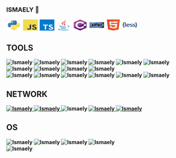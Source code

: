 ### ISMAELY 👋

<!--
**ismaely/ismaely** is a ✨ _special_ ✨ repository because its `README.md` (this file) appears on your GitHub profile.


-->
<div> 
 <!--
  <a href="https://github.com/ismaely/ismaely" target="_blank">
  <img height="180em"  src="https://github-readme-stats.vercel.app/api?username=ismaely&theme=gotham&count_private=true&show_icons=true">
  </a>-->
    
  
<img aling="center" alt="Ismaely-Python" height="30" width="40" src="https://raw.githubusercontent.com/devicons/devicon/master/icons/python/python-original.svg">
<img aling="center" alt="Ismaely-Python" height="30" width="40" src="https://raw.githubusercontent.com/devicons/devicon/master/icons/javascript/javascript-original.svg">
  
<img aling="center" alt="Ismaely-Python" height="30" width="40" src="https://raw.githubusercontent.com/devicons/devicon/master/icons/typescript/typescript-original.svg">
   
<img aling="center" alt="Ismaely-Python" height="30" width="40" src="https://raw.githubusercontent.com/devicons/devicon/master/icons/java/java-original.svg">
<img aling="center" alt="Ismaely-Python" height="30" width="40" src="https://raw.githubusercontent.com/devicons/devicon/master/icons/csharp/csharp-original.svg">
<img aling="center" alt="Ismaely-Python" height="30" width="40" src="https://raw.githubusercontent.com/devicons/devicon/master/icons/php/php-original.svg">
<img aling="center" alt="Ismaely-Python" height="30" width="40" src="https://raw.githubusercontent.com/devicons/devicon/master/icons/html5/html5-original.svg">
  <img aling="center" alt="Ismaely-Python" height="30" width="40" src="https://raw.githubusercontent.com/devicons/devicon/master/icons/less/less-plain-wordmark.svg">
  
  <br>
</div>

 <div> 
   <b> <h2>TOOLS</h2> 
  <img aling="center" alt="Ismaely" src="https://img.shields.io/badge/Django-092E20?style=for-the-badge&logo=django&logoColor=white">
  <img aling="center" alt="Ismaely" src="https://img.shields.io/badge/Node.js-43853D?style=for-the-badge&logo=node.js&logoColor=white">
  <img aling="center" alt="Ismaely" src="https://img.shields.io/badge/Express.js-404D59?style=for-the-badge">
  <img aling="center" alt="Ismaely" src="https://img.shields.io/badge/Angular-DD0031?style=for-the-badge&logo=angular&logoColor=white">
   <img aling="center" alt="Ismaely" src="https://img.shields.io/badge/React-20232A?style=for-the-badge&logo=react&logoColor=61DAFB">
   <img aling="center" alt="Ismaely" src="https://img.shields.io/badge/Bootstrap-563D7C?style=for-the-badge&logo=bootstrap&logoColor=white">
  <img aling="center" alt="Ismaely" src="https://img.shields.io/badge/Laravel-FF2D20?style=for-the-badge&logo=laravel&logoColor=white">
   <img aling="center" alt="Ismaely" src="https://img.shields.io/badge/Flask-000000?style=for-the-badge&logo=flask&logoColor=white">
   <img aling="center" alt="Ismaely" src="https://img.shields.io/badge/Heroku-430098?style=for-the-badge&logo=heroku&logoColor=white">
   <img aling="center" alt="Ismaely" src="https://img.shields.io/badge/Trello-0052CC?style=for-the-badge&logo=trello&logoColor=white">
</div> 
  
  
  <div> 
  <img aling="center" alt="Ismaely" src="https://img.shields.io/badge/MariaDB-003545?style=for-the-badge&logo=mariadb&logoColor=white">
  <img aling="center" alt="Ismaely" src="https://img.shields.io/badge/MongoDB-4EA94B?style=for-the-badge&logo=mongodb&logoColor=white">
  <img aling="center" alt="Ismaely" src="https://img.shields.io/badge/MySQL-005C84?style=for-the-badge&logo=mysql&logoColor=white">
  <img aling="center" alt="Ismaely" src="https://img.shields.io/badge/Oracle-F80000?style=for-the-badge&logo=Oracle&logoColor=white">
   <img aling="center" alt="Ismaely" src="https://img.shields.io/badge/PostgreSQL-316192?style=for-the-badge&logo=postgresql&logoColor=white">
   <img aling="center" alt="Ismaely" src="https://img.shields.io/badge/Google_Cloud-4285F4?style=for-the-badge&logo=google-cloud&logoColor=white">
  
</div> 
  
<div> 
   <b> <h2>NETWORK</h2> 
  <a href="https://t.me/G7ismael" target="_blank">
  <img aling="center" alt="Ismaely" src="https://img.shields.io/badge/Telegram-2CA5E0?style=for-the-badge&logo=telegram&logoColor=dark">
  </a>
     <a href="https://www.linkedin.com/in/gunza-ismael/" target="_blank">
  <img aling="center" alt="Ismaely" src="https://img.shields.io/badge/LinkedIn-0077B5?style=for-the-badge&logo=linkedin&logoColor=white">
  </a>
  <img aling="center" alt="Ismaely" src="https://img.shields.io/badge/Slack-4A154B?style=for-the-badge&logo=slack&logoColor=white">
  <a href="https://bitbucket.org/ismaely/" target="_blank">
  <img aling="center" alt="Ismaely" src="https://img.shields.io/badge/Bitbucket-0747a6?style=for-the-badge&logo=bitbucket&logoColor=white">
   </a>
    <a href="https://bitbucket.org/ismaely/" target="_blank">
  <img aling="center" alt="Ismaely" src="https://img.shields.io/badge/Discord-7289DA?style=for-the-badge&logo=discord&logoColor=white">
   </a>
  
</div>

<p></p>
<div style="display: iniline_block"> 
  <b> <h2>OS</h2> 
  
   <img aling="center" alt="Ismaely" src="https://img.shields.io/badge/Red%20Hat-EE0000?style=for-the-badge&logo=redhat&logoColor=white">
  <img aling="center" alt="Ismaely" src="https://img.shields.io/badge/Debian-A81D33?style=for-the-badge&logo=debian&logoColor=white">
  <img aling="center" alt="Ismaely" src="https://img.shields.io/badge/Ubuntu-E95420?style=for-the-badge&logo=ubuntu&logoColor=white">
  <img aling="center" alt="Ismaely" src="https://img.shields.io/badge/Windows-0078D6?style=for-the-badge&logo=windows&logoColor=white">
</div>
 
 <div> 
   <img aling="center" alt="Ismaely" src="https://starchart.cc/ismaely/ismaely.svg">

 </div>
 
 
